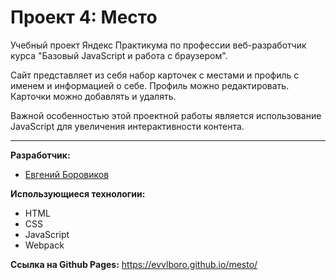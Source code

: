 # **Проект 4: Место**
Учебный проект Яндекс Практикума по профессии веб-разработчик курса "Базовый JavaScript и работа с браузером".

Сайт представляет из себя набор карточек с местами и профиль с именем и информацией о себе. Профиль можно редактировать. Карточки можно добавлять и удалять.

Важной особенностью этой проектной работы является использование JavaScript для увеличения интерактивности контента.

-----
**Разработчик:**
* [Евгений Боровиков](https://github.com/evvlboro)

**Использующиеся технологии:**
* HTML
* CSS
* JavaScript
* Webpack


**Ссылка на Github Pages:** https://evvlboro.github.io/mesto/
